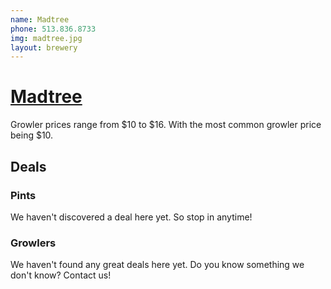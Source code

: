 ```yaml
---
name: Madtree
phone: 513.836.8733
img: madtree.jpg
layout: brewery
---
```


# [Madtree](http://www.madtreebrewing.com/home) #

Growler prices range from $10 to $16. With the most common growler price being $10.

## Deals ##

### Pints ###

We haven't discovered a deal here yet. So stop in anytime!

### Growlers ###

We haven't found any great deals here yet. Do you know something we don't know? Contact us!










    